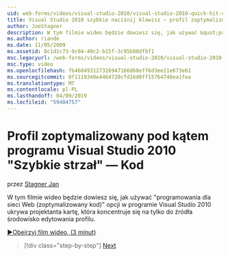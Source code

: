 ```yaml
---
uid: web-forms/videos/visual-studio-2010/visual-studio-2010-quick-hit-code-optimized-profile
title: Visual Studio 2010 szybkie naciśnij klawisz — profil zoptymalizowany pod kątem kodu | Dokumentacja firmy Microsoft
author: JoeStagner
description: W tym filmie wideo będzie dowiesz się, jak używać &quot;programowania dla sieci Web (zoptymalizowany kod)&quot; profilu opcji w Visual Studio 2010, która ukrywa projektanta kartę i...
ms.author: riande
ms.date: 11/05/2009
ms.assetid: 8c1d1c73-9c04-49c2-b15f-3c95b80dfbf1
msc.legacyurl: /web-forms/videos/visual-studio-2010/visual-studio-2010-quick-hit-code-optimized-profile
msc.type: video
ms.openlocfilehash: fb468493127326947166d68eff6d3ee11e673e61
ms.sourcegitcommit: 0f1119340e4464720cfd16d0ff15764746ea1fea
ms.translationtype: MT
ms.contentlocale: pl-PL
ms.lasthandoff: 04/09/2019
ms.locfileid: "59404757"
---
```

# <a name="visual-studio-2010-quick-hit---code-optimized-profile"></a>Profil zoptymalizowany pod kątem programu Visual Studio 2010 "Szybkie strzał" — Kod

przez [Stagner Jan](https://github.com/JoeStagner)

W tym filmie wideo będzie dowiesz się, jak używać &quot;programowania dla sieci Web (zoptymalizowany kod)&quot; opcji w programie Visual Studio 2010 ukrywa projektanta kartę, która koncentruje się na tylko do źródła środowisko edytowania profilu. 

[&#9654;Obejrzyj film wideo, (3 minut)](https://channel9.msdn.com/Blogs/ASP-NET-Site-Videos/visual-studio-2010-quick-hit-code-optimized-profile)

> [!div class="step-by-step"]
> [Next](visual-studio-2010-quick-hit-code-search-view-hierarchy.md)
